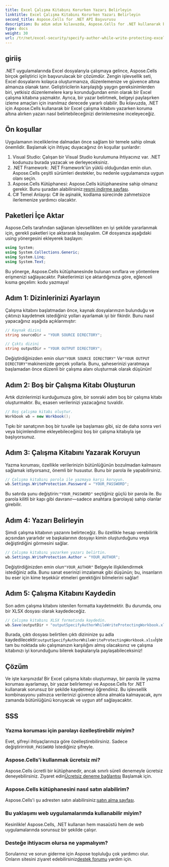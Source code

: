 ```yaml
---
title: Excel Çalışma Kitabını Korurken Yazarı Belirleyin
linktitle: Excel Çalışma Kitabını Korurken Yazarı Belirleyin
second_title: Aspose.Cells for .NET API Başvurusu
description: Bu adım adım kılavuzda, Aspose.Cells for .NET kullanarak bir yazar belirlerken Excel çalışma kitabınızı nasıl yazacağınızı ve koruyacağınızı öğrenin.
type: docs
weight: 30
url: /tr/net/excel-security/specify-author-while-write-protecting-excel-workbook/
---
```

## giriiş

.NET uygulamalarında Excel dosyalarıyla çalışmaya gelince, Aspose.Cells birçok geliştirici için başvurulacak bir çözümdür. Zengin işlevsellik seti, Excel dosyalarını kolayca oluşturmanıza, düzenlemenize ve güvence altına almanıza olanak tanır. Geliştiricilerin karşılaştığı yaygın gereksinimlerden biri, yetkisiz düzenlemelere karşı korunduğundan emin olarak bir Excel çalışma kitabına yazmaktır. Ayrıca, bir yazar belirtmek, belgeyi paylaşırken izleme amaçları için inanılmaz derecede yararlı olabilir. Bu kılavuzda, .NET için Aspose.Cells kullanarak bir Excel çalışma kitabını yazarken koruma altına alırken yazarı nasıl belirtebileceğinizi derinlemesine inceleyeceğiz.

## Ön koşullar

Uygulamanın inceliklerine dalmadan önce sağlam bir temele sahip olmak önemlidir. Başlamak için ihtiyaç duyacağınız ön koşullar şunlardır:

1. Visual Studio: Çalışan bir Visual Studio kurulumuna ihtiyacınız var. .NET kodunuzu burada yazacak ve derleyeceksiniz.
2. .NET Framework: .NET Framework'ün yüklü olduğundan emin olun. Aspose.Cells çeşitli sürümleri destekler, bu nedenle uygulamanıza uygun olanı seçin.
3.  Aspose.Cells Kütüphanesi: Aspose.Cells kütüphanesine sahip olmanız gerekir. Bunu şuradan alabilirsiniz:[resmi indirme sayfası](https://releases.aspose.com/cells/net/).
4. C# Temel Anlayışı: C# ile aşinalık, kodlama sürecinde zahmetsizce ilerlemenize yardımcı olacaktır.

## Paketleri İçe Aktar

Aspose.Cells tarafından sağlanan işlevsellikten en iyi şekilde yararlanmak için, gerekli paketleri içe aktararak başlayalım. C# dosyanıza aşağıdaki using yönergesini ekleyerek başlayın:

```csharp
using System;
using System.Collections.Generic;
using System.Linq;
using System.Text;
```

Bu yönerge, Aspose.Cells kütüphanesinde bulunan sınıflara ve yöntemlere erişmenizi sağlayacaktır. Paketlerimizi içe aktardığımıza göre, eğlenceli kısma geçelim: kodu yazmaya!

## Adım 1: Dizinlerinizi Ayarlayın

Çalışma kitabını başlatmadan önce, kaynak dosyalarınızın bulunduğu ve çıktınızı kaydetmek istediğiniz yolları ayarlamak iyi bir fikirdir. Bunu nasıl yapacağınız aşağıda açıklanmıştır:

```csharp
// Kaynak dizini
string sourceDir = "YOUR SOURCE DIRECTORY";

// Çıktı dizini
string outputDir = "YOUR OUTPUT DIRECTORY";
```

 Değiştirdiğinizden emin olun`"YOUR SOURCE DIRECTORY"` Ve`"YOUR OUTPUT DIRECTORY"`makinenizde gerçek yollarla. Bunu, şaheserinizi yaratmaya başlamadan önce düzenli bir çalışma alanı oluşturmak olarak düşünün!

## Adım 2: Boş bir Çalışma Kitabı Oluşturun

Artık dizinlerimizi kurduğumuza göre, bir sonraki adım boş bir çalışma kitabı oluşturmaktır. Bu, esasen verilerinizi yazacağınız tuvaldir.

```csharp
// Boş çalışma kitabı oluştur.
Workbook wb = new Workbook();
```

Tıpkı bir sanatçının boş bir tuvalle işe başlaması gibi, siz de daha sonra veri veya biçimlendirme ekleyebileceğiniz boş bir çalışma kitabıyla işe başlıyorsunuz.

## Adım 3: Çalışma Kitabını Yazarak Koruyun

Yazma koruması, özellikle verilerinizin bütünlüğünün bozulmadan kalmasını sağlamak istiyorsanız, önemli bir husustur. Bunu bir parola ile yapabilirsiniz.

```csharp
// Çalışma kitabını parola ile yazmaya karşı koruyun.
wb.Settings.WriteProtection.Password = "YOUR_PASSWORD";
```

 Bu satırda şunu değiştirin:`"YOUR_PASSWORD"` seçtiğiniz güçlü bir parola ile. Bu parola kilitli bir kapı gibi davranır—sadece anahtara (parolaya) sahip olanlar girebilir.

## Adım 4: Yazarı Belirleyin

Şimdi çalışma kitabının yazarını belirteceğiz. Bu özellikle hesap verebilirlik açısından yararlıdır ve başkalarının dosyayı kimin oluşturduğunu veya değiştirdiğini görmesini sağlar.

```csharp
// Çalışma kitabını yazarken yazarı belirtin.
wb.Settings.WriteProtection.Author = "YOUR_AUTHOR";
```

 Değiştirdiğinizden emin olun`"YOUR_AUTHOR"` Belgeyle ilişkilendirmek istediğiniz adla. Bunu sanat eserinizi imzalamak gibi düşünün; bu, insanların bu eser için kime teşekkür etmeleri gerektiğini bilmelerini sağlar!

## Adım 5: Çalışma Kitabını Kaydedin

Son adım çalışma kitabını istenilen formatta kaydetmektir. Bu durumda, onu bir XLSX dosyası olarak kaydedeceğiz. 

```csharp
// Çalışma kitabını XLSX formatında kaydedin.
wb.Save(outputDir + "outputSpecifyAuthorWhileWriteProtectingWorkbook.xlsx");
```

 Burada, çıktı dosyası belirtilen çıktı dizininize şu adla kaydedilecektir:`outputSpecifyAuthorWhileWriteProtectingWorkbook.xlsx`İşte tam bu noktada sıkı çalışmanızın karşılığını almış olacaksınız ve çalışma kitabınızı iyi korunduğunu bilerek başkalarıyla paylaşabileceksiniz!

## Çözüm

Ve işte karşınızda! Bir Excel çalışma kitabı oluşturmayı, bir parola ile yazma koruması ayarlamayı, bir yazar belirlemeyi ve Aspose.Cells for .NET kullanarak sorunsuz bir şekilde kaydetmeyi öğrendiniz. Bu işlevsellik kombinasyonu yalnızca verilerinizi güvence altına almakla kalmayacak, aynı zamanda bütünlüğünü koruyacak ve uygun atıf sağlayacaktır.

## SSS

### Yazma koruması için parolayı özelleştirebilir miyim?  
 Evet, şifreyi ihtiyaçlarınıza göre özelleştirebilirsiniz. Sadece değiştirin`YOUR_PASSWORD` İstediğiniz şifreyle.

### Aspose.Cells'i kullanmak ücretsiz mi?  
 Aspose.Cells ücretli bir kütüphanedir, ancak sınırlı süreli denemeyle ücretsiz deneyebilirsiniz. Ziyaret edin[Ücretsiz deneme bağlantısı](https://releases.aspose.com/) Başlamak için.

### Aspose.Cells kütüphanesini nasıl satın alabilirim?  
 Aspose.Cells'i şu adresten satın alabilirsiniz:[satın alma sayfası](https://purchase.aspose.com/buy).

### Bu yaklaşımı web uygulamalarımda kullanabilir miyim?  
Kesinlikle! Aspose.Cells, .NET kullanan hem masaüstü hem de web uygulamalarında sorunsuz bir şekilde çalışır.

### Desteğe ihtiyacım olursa ne yapmalıyım?  
 Sorularınız ve sorun giderme için Aspose topluluğu çok yardımcı olur. Onların sitesini ziyaret edebilirsiniz[destek forumu](https://forum.aspose.com/c/cells/9) yardım için.